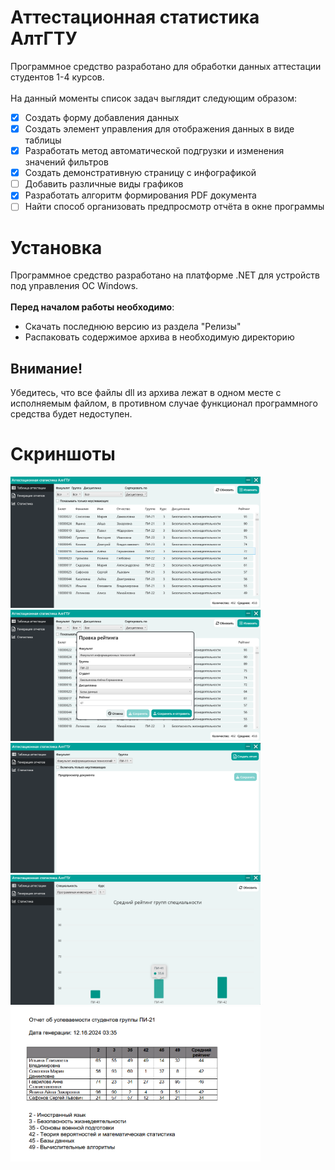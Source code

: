 # Аттестационная статистика АлтГТУ
Программное средство разработано для обработки данных аттестации студентов 1-4 курсов.
<br><br>На данный моменты список задач выглядит следующим образом:
- [X] Создать форму добавления данных
- [X] Создать элемент управления для отображения данных в виде таблицы
- [X] Разработать метод автоматической подгрузки и изменения значений фильтров
- [X] Создать демонстративную страницу с инфографикой
- [ ] Добавить различные виды графиков
- [X] Разработать алгоритм формирования PDF документа
- [ ] Найти способ организовать предпросмотр отчёта в окне программы
 # Установка
 Программное средство разработано на платформе .NET для устройств под управления ОС Windows.
 <br><br>**Перед началом работы необходимо**:
 - Скачать последнюю версию из раздела "Релизы"
 - Распаковать содержимое архива в необходимую директорию
## Внимание!
 Убедитесь, что все файлы dll из архива лежат в одном месте с исполняемым файлом, в противном случае функционал программного средства будет недоступен.
 # Скриншоты
 <kbd>
  <img src="Screenshots/1.png" width=400/>
 </kbd>
 <kbd>
  <img src="Screenshots/2.png" width=400/>
 </kbd>
  <kbd>
  <img src="Screenshots/3.png" width=400/>
 </kbd>
  <kbd>
  <img src="Screenshots/4.png" width=400/>
 </kbd>
  <kbd>
  <img src="Screenshots/5.png" width=400/>
 </kbd>
